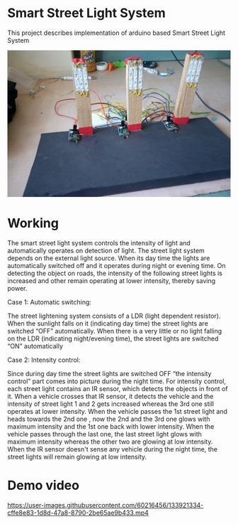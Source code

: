 # Smart Street Light System
This project describes implementation of arduino based Smart Street Light System

![alt text](https://github.com/1998ramanpreet/Smart-Street-Light-System/blob/main/ssls.jpg?raw=true)



# Working
The smart street light system controls the intensity of light and automatically operates on detection of light. The street light system depends on the external light source. When its day time the lights are automatically switched off and it operates during night or evening time. On detecting the object on roads, the intensity of the following street lights is increased and  other remain operating at lower intensity, thereby saving power. 

Case 1: Automatic switching:

The street lightening system consists of a LDR (light dependent resistor). When the  sunlight falls on it (indicating day time) the street lights are switched “OFF” automatically. 
When there is a very little or no light falling on the LDR (indicating night/evening time), the street  lights are switched “ON” automatically  

Case 2: Intensity control:

Since during day time the street lights are switched OFF “the intensity control” part comes into picture during the night time. 
For intensity control, each street light contains an IR sensor, which detects the objects in  front of it. When a vehicle crosses that IR sensor, it detects the vehicle and the intensity  of street light 1 and 2 gets increased whereas the 3rd one still operates at lower intensity. 
When the vehicle passes the 1st street light and heads towards the 2nd one , now the 2nd and the 3rd one glows with maximum intensity and the 1st one back with lower intensity. 
When the vehicle passes through the last one, the last street light glows with  maximum intensity whereas the other two are glowing at low intensity. 
When the IR sensor doesn't sense any vehicle during the night time, the street lights will remain glowing at low intensity. 


# Demo video

https://user-images.githubusercontent.com/60216456/133921334-cffe8e83-1d8d-47a8-8790-2be65ae9b433.mp4


